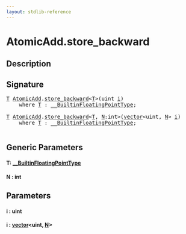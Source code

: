 ```yaml
---
layout: stdlib-reference
---
```


# AtomicAdd\.store\_backward

## Description





## Signature 

<pre>
<a href="store_backward.html#typeparam-T" class="code_type">T</a> <a href="index.html" class="code_type">AtomicAdd</a>.<a href="store_backward.html">store_backward</a>&lt;<a href="store_backward.html#typeparam-T" class="code_type">T</a>&gt;(<span class="code_keyword">uint</span> <a href="store_backward.html#decl-i" class="code_param">i</a>)
    <span class='code_keyword'>where</span> <a href="store_backward.html#typeparam-T" class="code_type">T</a> : <a href="index.html" class="code_type">__BuiltinFloatingPointType</a>;

<a href="store_backward.html#typeparam-T" class="code_type">T</a> <a href="index.html" class="code_type">AtomicAdd</a>.<a href="store_backward.html">store_backward</a>&lt;<a href="store_backward.html#typeparam-T" class="code_type">T</a>, <a href="store_backward.html#decl-N" class="code_var">N</a>:<span class="code_keyword">int</span>&gt;(<a href="index.html" class="code_type">vector</a>&lt;<span class="code_keyword">uint</span>, <a href="store_backward.html#decl-N" class="code_var">N</a>&gt; <a href="store_backward.html#decl-i" class="code_param">i</a>)
    <span class='code_keyword'>where</span> <a href="store_backward.html#typeparam-T" class="code_type">T</a> : <a href="index.html" class="code_type">__BuiltinFloatingPointType</a>;

</pre>

## Generic Parameters

####  <a id="typeparam-T"></a>T: [\_\_BuiltinFloatingPointType](../../interfaces/0_builtinfloatingpointtype-029hm/index)
####  <a id="decl-N"></a>N  : int

## Parameters

####  <a id="decl-i"></a>i  : uint
####  <a id="decl-i"></a>i  : [vector](../vector/index)\<uint, [N](../vector/index#decl-N)\>

